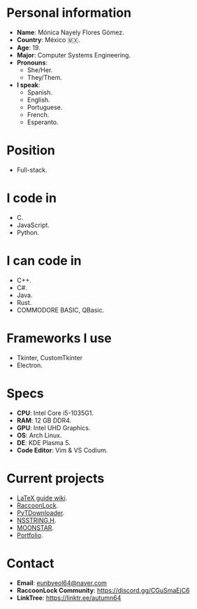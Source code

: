 # Personal information
* **Name**: Mónica Nayely Flores Gómez.
* **Country**: México 🇲🇽.
* **Age**: 19.
* **Major**: Computer Systems Engineering.
* **Pronouns**:
  * She/Her.
  * They/Them.
* **I speak**:
  * Spanish.
  * English.
  * Portuguese.
  * French.
  * Esperanto.
# Position
* Full-stack.
# I code in
  * C.
  * JavaScript.
  * Python.
# I can code in
  * C++.
  * C#.
  * Java.
  * Rust.
  * COMMODORE BASIC, QBasic.
# Frameworks I use
  * Tkinter, CustomTkinter
  * Electron.
# Specs
  * **CPU**: Intel Core i5-1035G1.
  * **RAM**: 12 GB DDR4.
  * **GPU**: Intel UHD Graphics.
  * **OS**: Arch Linux.
  * **DE**: KDE Plasma 5.
  * **Code Editor**: Vim & VS Codium.
# Current projects
  * [LaTeX guide wiki](https://codeberg.org/Autumn64/latexguide).
  * [RaccoonLock](https://codeberg.org/Autumn64/RaccoonLock).
  * [PyTDownloader](https://codeberg.org/Autumn64/PyTDownloader).
  * [NSSTRING.H](https://codeberg.org/Autumn64/nsstring.h).
  * [MOONSTAR](https://codeberg.org/Autumn64/moonstar).
  * [Portfolio](https://codeberg.org/Autumn64/portfolio).
# Contact
  * **Email**: eunbyeol64@naver.com
  * **RaccoonLock Community**: https://discord.gg/CGuSmaEjC6
  * **LinkTree**: https://linktr.ee/autumn64
